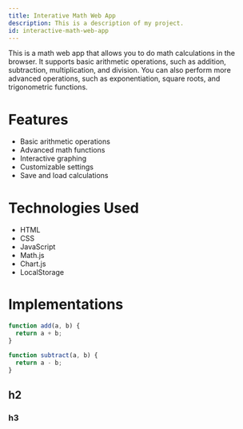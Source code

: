 ```yaml
---
title: Interative Math Web App
description: This is a description of my project.
id: interactive-math-web-app
---
```


This is a math web app that allows you to do math calculations in the browser. It supports basic arithmetic operations, such as addition, subtraction, multiplication, and division. You can also perform more advanced operations, such as exponentiation, square roots, and trigonometric functions.

# Features

- Basic arithmetic operations
- Advanced math functions
- Interactive graphing
- Customizable settings
- Save and load calculations

# Technologies Used

- HTML
- CSS
- JavaScript
- Math.js
- Chart.js
- LocalStorage

# Implementations

```javascript
function add(a, b) {
  return a + b;
}

function subtract(a, b) {
  return a - b;
}
```

## h2

### h3
